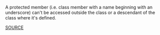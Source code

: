 A protected member (i.e. class member with a name beginning with an underscore) can't be accessed outside the class or a descendant of the class where it's defined.

[SOURCE](http://pylint-messages.wikidot.com/messages:W0212)
